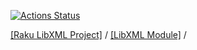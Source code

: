 [![Actions Status](https://github.com/libxml-raku/LibXML-raku/workflows/test/badge.svg)](https://github.com/libxml-raku/LibXML-raku/actions)

[[Raku LibXML Project]](https://libxml-raku.github.io)
 / [[LibXML Module]](https://libxml-raku.github.io/LibXML-raku)
 / [](https://libxml-raku.github.io/LibXML-raku/)

